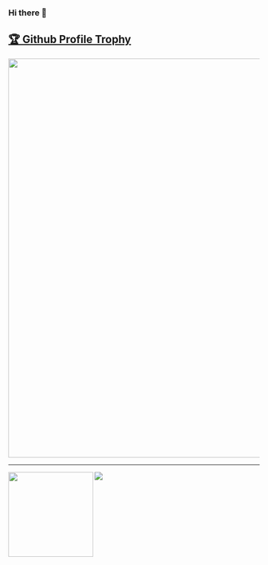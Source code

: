 ### Hi there 👋

<!--
**ktny/ktny** is a ✨ _special_ ✨ repository because its `README.md` (this file) appears on your GitHub profile.

Here are some ideas to get you started:

- 🔭 I’m currently working on ...
- 🌱 I’m currently learning ...
- 👯 I’m looking to collaborate on ...
- 🤔 I’m looking for help with ...
- 💬 Ask me about ...
- 📫 How to reach me: ...
- 😄 Pronouns: ...
- ⚡ Fun fact: ...
-->

<a href="https://github.com/ktny/github-profile-trophy"><h2>🏆 Github Profile Trophy</h2></a>
<a href="https://github.com/ktny/github-profile-trophy">
  <img width=800 src="https://github-profile-trophy.vercel.app/?username=ktny&column=8&theme=gruvbox&no-frame=true"/>
</a>


---

<div>
  <img height="170" align="left" src="https://github-readme-stats.vercel.app/api?username=ktny&count_private=true&include_all_commits=true" />
  <img src="https://github-readme-stats.vercel.app/api/top-langs/?username=ktny&layout=compact" />
</div>
